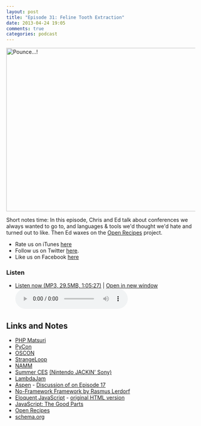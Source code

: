 ```yaml
---
layout: post
title: "Episode 31: Feline Tooth Extraction"
date: 2013-04-24 19:05
comments: true
categories: podcast
---
```


<a href="http://www.flickr.com/photos/left-hand/2289160521/" title="Pounce...! by left-hand, on Flickr"><img src="http://farm4.staticflickr.com/3066/2289160521_df59ae8ce9_z.jpg" width="640" height="436" alt="Pounce...!"></a>

Short notes time: In this episode, Chris and Ed talk about conferences we always wanted to go to, and languages & tools we'd thought we'd hate and turned out to like. Then Ed waxes on the [Open Recipes](http://openrecip.es) project.

* Rate us on iTunes [here](http://itunes.apple.com/us/podcast/dev-hell/id489840699)
* Follow us on Twitter [here](https://twitter.com/dev_hell).
* Like us on Facebook [here](https://www.facebook.com/devhellpodcast)

### Listen

* <a href="http://devhell.s3.amazonaws.com/ep31-64mono.mp3" rel="enclosure">Listen now (MP3, 29.5MB, 1:05:27)</a> | <a href="/player.html?ep31-64mono.mp3" target="player_win" class="audio-player-popup">Open in new window</a>    
	<audio controls src="http://devhell.s3.amazonaws.com/ep31-64mono.mp3">

## Links and Notes

* [PHP Matsuri](http://www.phpmatsuri.net/)
* [PyCon](https://us.pycon.org/)
* [OSCON](http://www.oscon.com/)
* [StrangeLoop](https://thestrangeloop.com/)
* [NAMM](http://www.namm.org/)
* [Summer CES](http://articles.chicagotribune.com/1991-06-21/entertainment/9102250047_1_nintendo-16-bit-machine-nec) [(Nintendo JACKIN' Sony)](http://www.edge-online.com/features/making-playstation/)
* [LambdaJam](http://lambdajam.com/)
* [Aspen](http://aspen.io/) - [Discussion of on Episode 17](http://devhell.info/post/2012-07-24/this-show-is-terrible/)
* [No-Framework Framework by Rasmus Lerdorf](http://toys.lerdorf.com/archives/38-The-no-framework-PHP-MVC-framework.html)
* [Eloquent JavaScript](http://www.amazon.com/gp/product/1593272820/ref=as_li_ss_tl?ie=UTF8&camp=1789&creative=390957&creativeASIN=1593272820&linkCode=as2&tag=funkatroncom-20) - [original HTML version](http://eloquentjavascript.net/)
* [JavaScript: The Good Parts](http://www.amazon.com/gp/product/0596517742/ref=as_li_ss_tl?ie=UTF8&camp=1789&creative=390957&creativeASIN=0596517742&linkCode=as2&tag=funkatroncom-20)
* [Open Recipes](http://openrecip.es)
* [schema.org](http://schema.org)

